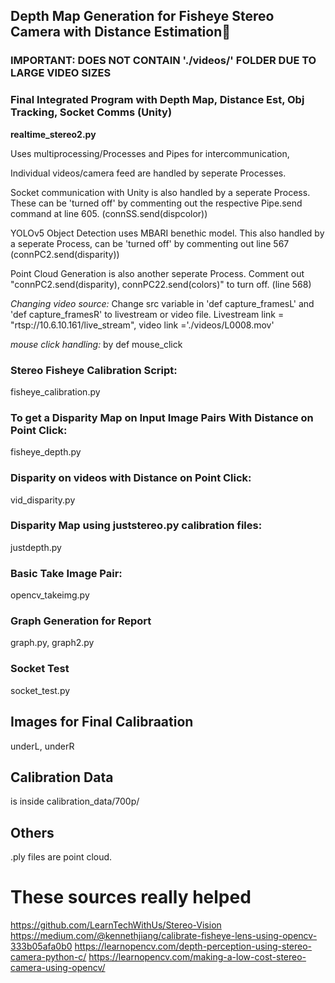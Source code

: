 ## Depth Map Generation for Fisheye Stereo Camera with Distance Estimation:mage:
### IMPORTANT: DOES NOT CONTAIN './videos/' FOLDER DUE TO LARGE VIDEO SIZES
### Final Integrated Program with Depth Map, Distance Est, Obj Tracking, Socket Comms (Unity)
**realtime_stereo2.py**

Uses multiprocessing/Processes and Pipes for intercommunication,

Individual videos/camera feed are handled by seperate Processes.

Socket communication with Unity is also handled by a seperate Process. These can be 'turned off' by commenting out the respective Pipe.send command at line 605. (connSS.send(dispcolor))

YOLOv5 Object Detection uses MBARI benethic model. This also handled by a seperate Process, can be 'turned off' by commenting out line 567 (connPC2.send(disparity))

Point Cloud Generation is also another seperate Process. Comment out  "connPC2.send(disparity), connPC22.send(colors)" to turn off. (line 568)

*Changing video source:* Change src variable in 'def capture_framesL' and 'def capture_framesR' to livestream or video file. Livestream link = "rtsp://10.6.10.161/live_stream", video link ='./videos/L0008.mov'

*mouse click handling:* by def mouse_click


### Stereo Fisheye Calibration Script:
 fisheye_calibration.py
### To get a Disparity Map on Input Image Pairs With Distance on Point Click:
 fisheye_depth.py
### Disparity on videos with Distance on Point Click:
vid_disparity.py
### Disparity Map using juststereo.py calibration files:
justdepth.py
### Basic Take Image Pair:
opencv_takeimg.py
### Graph Generation for Report
graph.py, graph2.py
### Socket Test
socket_test.py


## Images for Final Calibraation
underL, underR

## Calibration Data
is inside calibration_data/700p/

## Others
.ply files are point cloud.

# These sources really helped

https://github.com/LearnTechWithUs/Stereo-Vision
https://medium.com/@kennethjiang/calibrate-fisheye-lens-using-opencv-333b05afa0b0
https://learnopencv.com/depth-perception-using-stereo-camera-python-c/
https://learnopencv.com/making-a-low-cost-stereo-camera-using-opencv/
